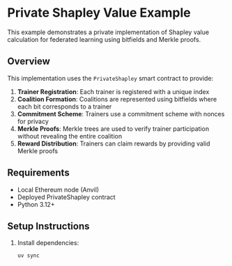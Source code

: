 # Private Shapley Value Example

This example demonstrates a private implementation of Shapley value calculation for federated learning using bitfields and Merkle proofs.

## Overview

This implementation uses the `PrivateShapley` smart contract to provide:

1. **Trainer Registration**: Each trainer is registered with a unique index
2. **Coalition Formation**: Coalitions are represented using bitfields where each bit corresponds to a trainer
3. **Commitment Scheme**: Trainers use a commitment scheme with nonces for privacy
4. **Merkle Proofs**: Merkle trees are used to verify trainer participation without revealing the entire coalition
5. **Reward Distribution**: Trainers can claim rewards by providing valid Merkle proofs

## Requirements

- Local Ethereum node (Anvil)
- Deployed PrivateShapley contract
- Python 3.12+

## Setup Instructions

1. Install dependencies:
   ```bash
   uv sync
   ```
